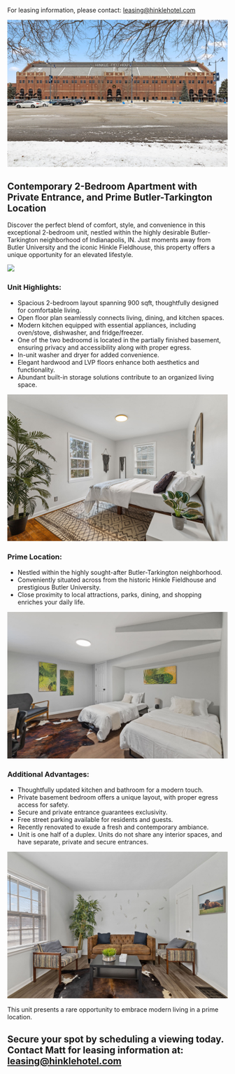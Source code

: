 For leasing information, please contact: leasing@hinklehotel.com

![](./img/3-web-or-mls-02-IMG_0010.jpg)

## Contemporary 2-Bedroom Apartment with Private Entrance, and Prime Butler-Tarkington Location
Discover the perfect blend of comfort, style, and convenience in this exceptional 2-bedroom unit, nestled within the highly desirable Butler-Tarkington neighborhood of Indianapolis, IN. Just moments away from Butler University and the iconic Hinkle Fieldhouse, this property offers a unique opportunity for an elevated lifestyle.

![](./img/10-web-or-mls-04-IMG_9907.jpg)

### Unit Highlights:
* Spacious 2-bedroom layout spanning 900 sqft, thoughtfully designed for comfortable living.
* Open floor plan seamlessly connects living, dining, and kitchen spaces.
* Modern kitchen equipped with essential appliances, including oven/stove, dishwasher, and fridge/freezer.
* One of the two bedroomd is located in the partially finished basement, ensuring privacy and accessibility along with proper egress.
* In-unit washer and dryer for added convenience.
* Elegant hardwood and LVP floors enhance both aesthetics and functionality.
* Abundant built-in storage solutions contribute to an organized living space.

![](./img/41-web-or-mls-04-IMG_8920.jpg)

### Prime Location:
* Nestled within the highly sought-after Butler-Tarkington neighborhood.
* Conveniently situated across from the historic Hinkle Fieldhouse and prestigious Butler University.
* Close proximity to local attractions, parks, dining, and shopping enriches your daily life.

![](./img/20-web-or-mls-19-IMG_9946.jpg)

### Additional Advantages:
* Thoughtfully updated kitchen and bathroom for a modern touch.
* Private basement bedroom offers a unique layout, with proper egress access for safety.
* Secure and private entrance guarantees exclusivity.
* Free street parking available for residents and guests.
* Recently renovated to exude a fresh and contemporary ambiance.
* Unit is one half of a duplex. Units do not share any interior spaces, and have separate, private and secure entrances.

![](./img/15-web-or-mls-14-IMG_9931.jpg)
<!-- 
## Lease Information:

Monthly rent: $2000 Unfurnished or $2200 Furnished

Security deposit: Equivalent to one month's rent.

Lease term: 10 months, offering flexibility without long-term commitment.

### Requirements:

* Pets are not permitted.
* Smoking is not allowed on the premises. -->

This unit presents a rare opportunity to embrace modern living in a prime location. 

## Secure your spot by scheduling a viewing today. Contact Matt for leasing information at: leasing@hinklehotel.com
